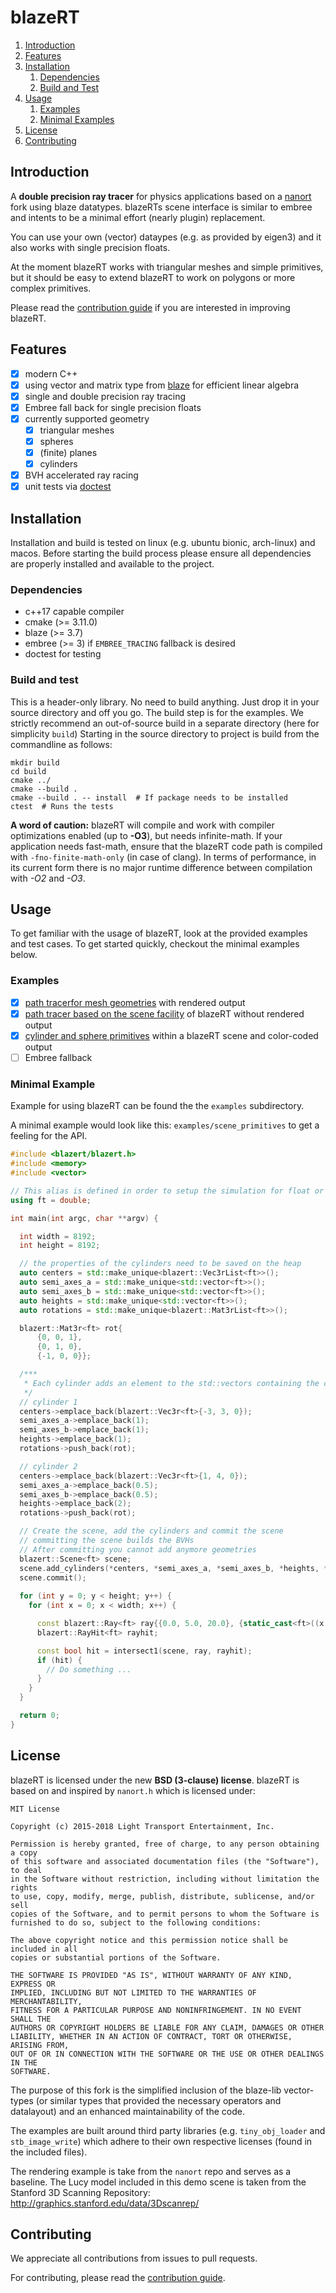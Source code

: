 # blazeRT

1. [Introduction](#introduction)
2. [Features](#features)
3. [Installation](#installation)
    1. [Dependencies](#dependencies)
    2. [Build and Test](#build-and-test)
4. [Usage](#usage)
    1. [Examples](#examples)
    2. [Minimal Examples](#minimal-example)
5. [License](#license)
6. [Contributing](#contributing)

## Introduction
A **double precision ray tracer** for physics applications based on a [nanort](https://github.com/lighttransport/nanort) fork using blaze datatypes. blazeRTs scene interface is similar to embree and intents to be a minimal effort (nearly plugin) replacement. 

You can use your own (vector) dataypes (e.g. as provided by eigen3) and it also works with single precision floats.

At the moment blazeRT works with triangular meshes and simple primitives, but it should be easy to extend blazeRT 
to  work on polygons or more complex primitives.

Please read the [contribution guide](CONTRIBUTING.md) if you are interested in improving blazeRT.

## Features
- [x] modern C++
- [x] using vector and matrix type from [blaze](https://bitbucket.org/blaze-lib/blaze/src/master/) for efficient linear algebra
- [x] single and double precision ray tracing 
- [x] Embree fall back for single precision floats
- [x] currently supported geometry
    - [x] triangular meshes
    - [x] spheres
    - [x] (finite) planes
    - [x] cylinders
- [x] BVH accelerated ray racing
- [x] unit tests via [doctest](https://github.com/onqtam/doctest)

## Installation
Installation and build is tested on linux (e.g. ubuntu bionic, arch-linux) and macos.
Before starting the build process please ensure all dependencies are properly installed and available to the project.

### Dependencies
 * c++17 capable compiler
 * cmake (>= 3.11.0)
 * blaze (>= 3.7)
 * embree (>= 3) if ```EMBREE_TRACING``` fallback is desired
 * doctest for testing

### Build and test
This is a header-only library. No need to build anything. Just drop it in your source directory and off you go.
The build step is for the examples.
We strictly recommend an out-of-source build in a separate directory (here for simplicity ```build```) 
Starting in the source directory to project is build from the commandline as follows:
```shell script
mkdir build
cd build 
cmake ../
cmake --build .
cmake --build . -- install  # If package needs to be installed 
ctest  # Runs the tests
```

**A word of caution:** blazeRT will compile and work with compiler optimizations enabled (up to **-O3**), but needs infinite-math. If your application needs fast-math, ensure that the blazeRT code path is compiled with `-fno-finite-math-only` (in case of clang). In terms of performance, in its current form there is no major runtime difference between compilation with *-O2* and *-O3*. 

## Usage
To get familiar with the usage of blazeRT, look at the provided examples and test cases. To get started quickly,
checkout the minimal examples below.
### Examples
- [x] [path tracerfor mesh geometries](examples/path_tracer) with rendered output
- [x] [path tracer based on the scene facility](examples/scene_mesh) of blazeRT without rendered output
- [x] [cylinder and sphere primitives](examples/scene_primitives) within a blazeRT scene and color-coded output
- [ ] Embree fallback

### Minimal Example
Example for using blazeRT can be found the the `examples` subdirectory.

A minimal example would look like this:
```examples/scene_primitives``` to get a feeling for the API.
```c++
#include <blazert/blazert.h>
#include <memory>
#include <vector>

// This alias is defined in order to setup the simulation for float or double, depending on what you want to do.
using ft = double;

int main(int argc, char **argv) {

  int width = 8192;
  int height = 8192;

  // the properties of the cylinders need to be saved on the heap
  auto centers = std::make_unique<blazert::Vec3rList<ft>>();
  auto semi_axes_a = std::make_unique<std::vector<ft>>();
  auto semi_axes_b = std::make_unique<std::vector<ft>>();
  auto heights = std::make_unique<std::vector<ft>>();
  auto rotations = std::make_unique<blazert::Mat3rList<ft>>();

  blazert::Mat3r<ft> rot{
      {0, 0, 1},
      {0, 1, 0},
      {-1, 0, 0}};

  /***
   * Each cylinder adds an element to the std::vectors containing the corresponding parameters
   */
  // cylinder 1
  centers->emplace_back(blazert::Vec3r<ft>{-3, 3, 0});
  semi_axes_a->emplace_back(1);
  semi_axes_b->emplace_back(1);
  heights->emplace_back(1);
  rotations->push_back(rot);

  // cylinder 2
  centers->emplace_back(blazert::Vec3r<ft>{1, 4, 0});
  semi_axes_a->emplace_back(0.5);
  semi_axes_b->emplace_back(0.5);
  heights->emplace_back(2);
  rotations->push_back(rot);

  // Create the scene, add the cylinders and commit the scene
  // committing the scene builds the BVHs
  // After committing you cannot add anymore geometries
  blazert::Scene<ft> scene;
  scene.add_cylinders(*centers, *semi_axes_a, *semi_axes_b, *heights, *rotations);
  scene.commit();
  
  for (int y = 0; y < height; y++) {
    for (int x = 0; x < width; x++) {

      const blazert::Ray<ft> ray{{0.0, 5.0, 20.0}, {static_cast<ft>((x / ft(width)) - 0.5), static_cast<ft>((y / ft(height)) - 0.5), ft(-1.)}};
      blazert::RayHit<ft> rayhit;

      const bool hit = intersect1(scene, ray, rayhit);
      if (hit) { 
        // Do something ...
      }
    }
  }

  return 0;
}
```
## License

blazeRT is licensed under the new **BSD (3-clause) license**.
blazeRT is based on and inspired by `nanort.h` which is licensed under:

```
MIT License

Copyright (c) 2015-2018 Light Transport Entertainment, Inc.

Permission is hereby granted, free of charge, to any person obtaining a copy
of this software and associated documentation files (the "Software"), to deal
in the Software without restriction, including without limitation the rights
to use, copy, modify, merge, publish, distribute, sublicense, and/or sell
copies of the Software, and to permit persons to whom the Software is
furnished to do so, subject to the following conditions:

The above copyright notice and this permission notice shall be included in all
copies or substantial portions of the Software.

THE SOFTWARE IS PROVIDED "AS IS", WITHOUT WARRANTY OF ANY KIND, EXPRESS OR
IMPLIED, INCLUDING BUT NOT LIMITED TO THE WARRANTIES OF MERCHANTABILITY,
FITNESS FOR A PARTICULAR PURPOSE AND NONINFRINGEMENT. IN NO EVENT SHALL THE
AUTHORS OR COPYRIGHT HOLDERS BE LIABLE FOR ANY CLAIM, DAMAGES OR OTHER
LIABILITY, WHETHER IN AN ACTION OF CONTRACT, TORT OR OTHERWISE, ARISING FROM,
OUT OF OR IN CONNECTION WITH THE SOFTWARE OR THE USE OR OTHER DEALINGS IN THE
SOFTWARE.
```

The purpose of this fork is the simplified inclusion of the blaze-lib vector-types (or similar types that provided the necessary operators and datalayout) and an enhanced maintainability of the code.

The examples are built around third party libraries (e.g. `tiny_obj_loader` and `stb_image_write`) which adhere to their own respective licenses (found in the included files).

The rendering example is take from the `nanort` repo and serves as a baseline. The Lucy model included in this demo scene is taken from the Stanford 3D Scanning Repository: http://graphics.stanford.edu/data/3Dscanrep/

## Contributing
We appreciate all contributions from issues to pull requests.

For contributing, please read the [contribution guide](CONTRIBUTING.md).
